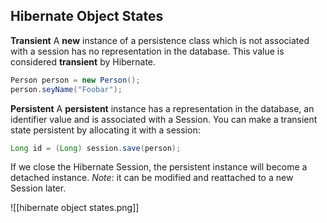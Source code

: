 ## Hibernate Object States
**Transient**
A **new** instance of a persistence class which is not associated with a session has no representation in the database. This value is considered **transient** by Hibernate.

``` java
Person person = new Person();
person.seyName("Foobar");
```

**Persistent**
A **persistent** instance has a representation in the database, an identifier value and is associated with a Session. You can make a transient state persistent by allocating it with a session:

``` java
Long id = (Long) session.save(person);
```

If we close the Hibernate Session, the persistent instance will become a detached instance. _Note_: it can be modified and reattached to a new Session later.

![[hibernate object states.png]]
